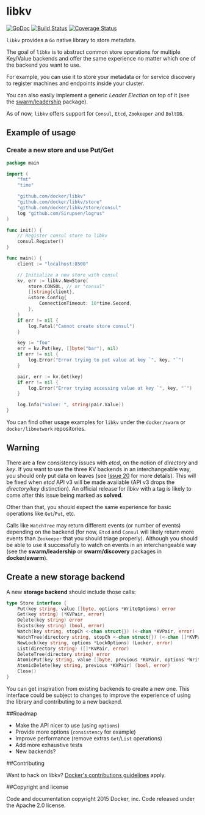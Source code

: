 # libkv

[![GoDoc](https://godoc.org/github.com/docker/libkv?status.png)](https://godoc.org/github.com/docker/libkv)
[![Build Status](https://travis-ci.org/docker/libkv.svg?branch=master)](https://travis-ci.org/docker/libkv)
[![Coverage Status](https://coveralls.io/repos/docker/libkv/badge.svg)](https://coveralls.io/r/docker/libkv)

`libkv` provides a `Go` native library to store metadata.

The goal of `libkv` is to abstract common store operations for multiple Key/Value backends and offer the same experience no matter which one of the backend you want to use.

For example, you can use it to store your metadata or for service discovery to register machines and endpoints inside your cluster.

You can also easily implement a generic *Leader Election* on top of it (see the [swarm/leadership](https://github.com/docker/swarm/tree/master/leadership) package).

As of now, `libkv` offers support for `Consul`, `Etcd`, `Zookeeper` and `BoltDB`.

## Example of usage

### Create a new store and use Put/Get

```go
package main

import (
	"fmt"
	"time"

	"github.com/docker/libkv"
	"github.com/docker/libkv/store"
	"github.com/docker/libkv/store/consul"
	log "github.com/Sirupsen/logrus"
)

func init() {
	// Register consul store to libkv
	consul.Register()
}

func main() {
	client := "localhost:8500"

	// Initialize a new store with consul
	kv, err := libkv.NewStore(
		store.CONSUL, // or "consul"
		[]string{client},
		&store.Config{
			ConnectionTimeout: 10*time.Second,
		},
	)
	if err != nil {
		log.Fatal("Cannot create store consul")
	}

	key := "foo"
	err = kv.Put(key, []byte("bar"), nil)
	if err != nil {
		log.Error("Error trying to put value at key `", key, "`")
	}

	pair, err := kv.Get(key)
	if err != nil {
		log.Error("Error trying accessing value at key `", key, "`")
	}

	log.Info("value: ", string(pair.Value))
}
```

You can find other usage examples for `libkv` under the `docker/swarm` or `docker/libnetwork` repositories.

## Warning

There are a few consistency issues with *etcd*, on the notion of *directory* and *key*. If you want to use the three KV backends in an interchangeable way, you should only put data on leaves (see [Issue 20](https://github.com/docker/libkv/issues/20) for more details). This will be fixed when *etcd* API v3 will be made available (API v3 drops the *directory/key* distinction). An official release for *libkv* with a tag is likely to come after this issue being marked as **solved**.

Other than that, you should expect the same experience for basic operations like `Get`/`Put`, etc.

Calls like `WatchTree` may return different events (or number of events) depending on the backend (for now, `Etcd` and `Consul` will likely return more events than `Zookeeper` that you should triage properly). Although you should be able to use it successfully to watch on events in an interchangeable way (see the **swarm/leadership** or **swarm/discovery** packages in **docker/swarm**).

## Create a new storage backend

A new **storage backend** should include those calls:

```go
type Store interface {
	Put(key string, value []byte, options *WriteOptions) error
	Get(key string) (*KVPair, error)
	Delete(key string) error
	Exists(key string) (bool, error)
	Watch(key string, stopCh <-chan struct{}) (<-chan *KVPair, error)
	WatchTree(directory string, stopCh <-chan struct{}) (<-chan []*KVPair, error)
	NewLock(key string, options *LockOptions) (Locker, error)
	List(directory string) ([]*KVPair, error)
	DeleteTree(directory string) error
	AtomicPut(key string, value []byte, previous *KVPair, options *WriteOptions) (bool, *KVPair, error)
	AtomicDelete(key string, previous *KVPair) (bool, error)
	Close()
}
```

You can get inspiration from existing backends to create a new one. This interface could be subject to changes to improve the experience of using the library and contributing to a new backend.

##Roadmap

- Make the API nicer to use (using `options`)
- Provide more options (`consistency` for example)
- Improve performance (remove extras `Get`/`List` operations)
- Add more exhaustive tests
- New backends?

##Contributing

Want to hack on libkv? [Docker's contributions guidelines](https://github.com/docker/docker/blob/master/CONTRIBUTING.md) apply.

##Copyright and license

Code and documentation copyright 2015 Docker, inc. Code released under the Apache 2.0 license.
